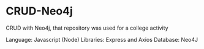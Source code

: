 # CRUD-Neo4j
CRUD with Neo4j, that repository was used for a college activity

Language: Javascript (Node)
Libraries: Express and Axios
Database: Neo4J
